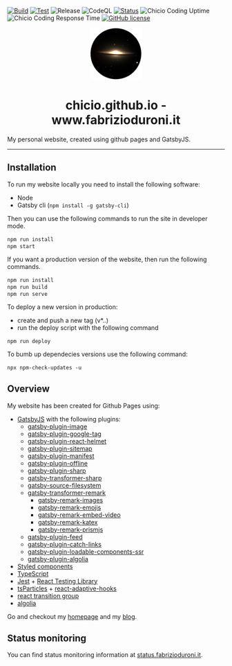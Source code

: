[![Build](https://github.com/chicio/chicio.github.io/actions/workflows/build.yml/badge.svg)](https://github.com/chicio/chicio.github.io/actions/workflows/build.yml)
[![Test](https://github.com/chicio/chicio.github.io/actions/workflows/test.yml/badge.svg)](https://github.com/chicio/chicio.github.io/actions/workflows/test.yml)
![Release](https://github.com/chicio/chicio.github.io/workflows/Release/badge.svg)
![CodeQL](https://github.com/chicio/chicio.github.io/workflows/CodeQL/badge.svg)
[![Status](https://img.shields.io/badge/Status-Upptime-success)](https://status.fabrizioduroni.it)
![Chicio Coding Uptime](https://img.shields.io/endpoint?label=Chicio%20Coding%20Uptime&url=https%3A%2F%2Fraw.githubusercontent.com%2Fchicio%2Fchicio.status.github.io%2Fmaster%2Fapi%2Fchicio-coding-blog%2Fuptime.json)
![Chicio Coding Response Time](https://img.shields.io/endpoint?label=Chicio%20Coding%20Response%20Time&url=https%3A%2F%2Fraw.githubusercontent.com%2Fchicio%2Fchicio.status.github.io%2Fmaster%2Fapi%2Fchicio-coding-blog%2Fresponse-time.json)
[![GitHub license](https://img.shields.io/badge/license-MIT-blue.svg)](https://github.com/chicio/chicio.github.io/blob/master/LICENSE.md)

<p align="center">
  <a href="https://www.fabrizioduroni.it">
    <img alt="Fabrizio Duroni" src="https://github.com/chicio/chicio.github.io/blob/source/src/images/icon.png?raw=true" width="120" />
  </a>
</p>
<h1 align="center">
  chicio.github.io - www.fabrizioduroni.it
</h1>

My personal website, created using github pages and GatsbyJS.

***

## Installation

To run my website locally you need to install the following software:

- Node
- Gatsby cli (`npm install -g gatsby-cli`)

Then you can use the following commands to run the site in developer mode.

```shell
npm run install
npm start
```

If you want a production version of the website, then run the following commands.

```shell
npm run install
npm run build
npm run serve
```

To deploy a new version in production:

* create and push a new tag (v*.*.*)
* run the deploy script with the following command

```shell
npm run deploy
```

To bumb up dependecies versions use the following command: 

```shell
npx npm-check-updates -u 
```

## Overview

My website has been created for Github Pages using:


* [GatsbyJS](https://www.gatsbyjs.com/) with the following plugins:
    * [gatsby-plugin-image](https://www.gatsbyjs.com/docs/reference/built-in-components/gatsby-plugin-image/)
    * [gatsby-plugin-google-tag](https://www.gatsbyjs.com/plugins/gatsby-plugin-google-gtag/)
    * [gatsby-plugin-react-helmet](https://www.gatsbyjs.com/plugins/gatsby-plugin-react-helmet/)
    * [gatsby-plugin-sitemap](https://www.gatsbyjs.com/plugins/gatsby-plugin-sitemap/)
    * [gatsby-plugin-manifest](https://www.gatsbyjs.com/plugins/gatsby-plugin-manifest/)
    * [gatsby-plugin-offline](https://www.gatsbyjs.com/plugins/gatsby-plugin-offline/)
    * [gatsby-plugin-sharp](https://www.gatsbyjs.com/plugins/gatsby-plugin-sharp/)
    * [gatsby-transformer-sharp](https://www.gatsbyjs.com/plugins/gatsby-transformer-sharp/)
    * [gatsby-source-filesystem](https://www.gatsbyjs.com/plugins/gatsby-source-filesystem/)
    * [gatsby-transformer-remark](https://www.gatsbyjs.com/plugins/gatsby-transformer-remark/)
        * [gatsby-remark-images](https://www.gatsbyjs.com/plugins/gatsby-remark-images/)
        * [gatsby-remark-emojis](https://www.gatsbyjs.com/plugins/gatsby-remark-emojis/)
        * [gatsby-remark-embed-video](https://www.gatsbyjs.com/plugins/gatsby-remark-embed-video/)
        * [gatsby-remark-katex](https://www.gatsbyjs.com/plugins/gatsby-remark-katex/)
        * [gatsby-remark-prismjs](https://www.gatsbyjs.com/plugins/gatsby-remark-prismjs/)
    * [gatsby-plugin-feed](https://www.gatsbyjs.com/plugins/gatsby-plugin-feed/)
    * [gatsby-plugin-catch-links](https://www.gatsbyjs.com/plugins/gatsby-plugin-catch-links/)
    * [gatsby-plugin-loadable-components-ssr](https://www.gatsbyjs.com/plugins/gatsby-plugin-loadable-components-ssr/)
    * [gatsby-plugin-algolia](https://www.gatsbyjs.com/plugins/gatsby-plugin-algolia/)
* [Styled components](https://styled-components.com)
* [TypeScript](https://www.typescriptlang.org) 
* [Jest](https://github.com/facebook/jest) + [React Testing Library](https://github.com/testing-library/react-testing-library)
* [tsParticles](https://github.com/matteobruni/tsparticles) + [react-adaptive-hooks](https://github.com/GoogleChromeLabs/react-adaptive-hooks)
* [react transition group](https://reactcommunity.org/react-transition-group/)
* [algolia](https://www.algolia.com)

Go and checkout my [homepage](https://www.fabrizioduroni.it "homepage") and my [blog](https://www.fabrizioduroni.it/blog/ "blog").

## Status monitoring

You can find status monitoring information at [status.fabrizioduroni.it](https://status.fabrizioduroni.it).
